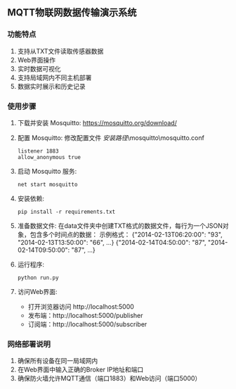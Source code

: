 ## MQTT物联网数据传输演示系统

### 功能特点
1. 支持从TXT文件读取传感器数据
2. Web界面操作
3. 实时数据可视化
4. 支持局域网内不同主机部署
5. 数据实时展示和历史记录

### 使用步骤
1. 下载并安装 Mosquitto:
   https://mosquitto.org/download/

2. 配置 Mosquitto:
   修改配置文件 *安装路径*\mosquitto\mosquitto.conf
   ```
   listener 1883
   allow_anonymous true
   ```

3. 启动 Mosquitto 服务:
   ```
   net start mosquitto
   ```

4. 安装依赖:
   ```
   pip install -r requirements.txt
   ```

5. 准备数据文件:
   在data文件夹中创建TXT格式的数据文件，每行为一个JSON对象，包含多个时间点的数据：
   示例格式：
   {"2014-02-13T06:20:00": "93", "2014-02-13T13:50:00": "66", ...}
   {"2014-02-14T04:50:00": "87", "2014-02-14T09:50:00": "87", ...}

6. 运行程序:
   ```
   python run.py
   ```

7. 访问Web界面:
   - 打开浏览器访问 http://localhost:5000
   - 发布端：http://localhost:5000/publisher
   - 订阅端：http://localhost:5000/subscriber

### 网络部署说明
1. 确保所有设备在同一局域网内
2. 在Web界面中输入正确的Broker IP地址和端口
3. 确保防火墙允许MQTT通信（端口1883）和Web访问（端口5000）
